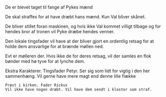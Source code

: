 De er blevet taget til fange af Pykes mænd

De skal straffes for at have dræbt hans mænd.
Kun Val bliver skånet.

De bliver stillet foran maskinen, og hvis ikke Val kommet villigt tilbage og for hendes bror af tronen vil Pyke dræbe hendes venner.

Den lokale tingsfader vil have at der bliver gjort en ordentlig retsag for at holde dem ansvarlige for at brænde møllen ned.

Evt er mølleren der. Hvis ikke de for deres retsag, vil der samles en flok bønder med hø tyve for at lynche dem.

Ekstra Karakterer.
	Tingsfader Petyr.
	Ser sig som lidt for vigtig i den her sammenhæng.
	Vil gerne have mere magt end denne lille flække

	Præst i kirken. Fader Rickus
	Vil ikke have nogen dræbt. Vil have dem sendt i kloster som straf.

